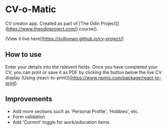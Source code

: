 # CV-o-Matic

CV creator app. Created as part of [The Odin Project]](https://www.theodinproject.com/) course().

(View it live here)[https://sullivown.github.io/cv-project/]

## How to use

Enter your details into the relevent fields.
Once you have completed your CV, you can print or save it as PDF by clicking the button below the live CV display (Using (react-to-print))[https://www.npmjs.com/package/react-to-print].

## Improvements

-   Add more sections such as 'Personal Profile', 'Hobbies', etc.
-   Form validation
-   Add 'Current' toggle for work/education items
